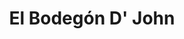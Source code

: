 ---
title: "El Bodegón D' John"
url: /ciudad-guayana-puerto-ordaz/el-bodegon-d-john/
shop: Lebensmittel
---